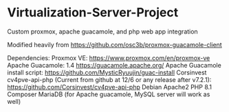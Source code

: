 # Virtualization-Server-Project
Custom proxmox, apache guacamole, and php web app integration

Modified heavily from https://github.com/osc3b/proxmox-guacamole-client

Dependencies:
Proxmox VE: https://www.proxmox.com/en/proxmox-ve
Apache Guacamole: 1.4 https://guacamole.apache.org/
Apache Guacamole install script: https://github.com/MysticRyuujin/guac-install
Corsinvest cv4pve-api-php (Current from github at 12/6 or any release after v7.2.1): https://github.com/Corsinvest/cv4pve-api-php
Debian
Apache2
PHP 8.1
Composer
MariaDB (for Apache guacamole, MySQL server will work as well)
